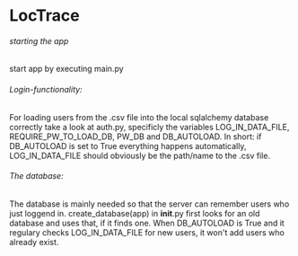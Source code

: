 # LocTrace


###### starting the app

start app by executing main.py

###### Login-functionality:
For loading users from the .csv file into the local sqlalchemy database correctly take a look at auth.py, specificly the variables LOG_IN_DATA_FILE, REQUIRE_PW_TO_LOAD_DB, PW_DB and DB_AUTOLOAD.
In short: if DB_AUTOLOAD is set to True everything happens automatically, LOG_IN_DATA_FILE should obviously be the path/name to the .csv file.

###### The database:
The database is mainly needed so that the server can remember users who just loggend in. create_database(app) in __init__.py first looks for an old database and uses that, if it finds one. When DB_AUTOLOAD is True and it regulary checks LOG_IN_DATA_FILE for new users, it won't add users who already exist.